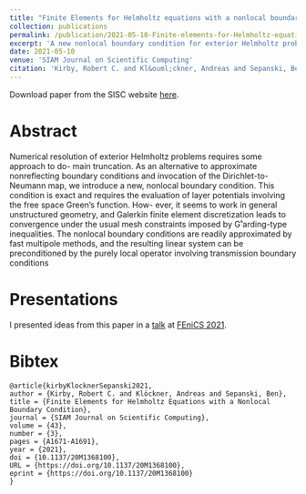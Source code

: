 ```yaml
---
title: "Finite Elements for Helmholtz equations with a nonlocal boundary condition"
collection: publications
permalink: /publication/2021-05-10-Finite-elements-for-Helmholtz-equations-with-a-nonlocal-boundary-condition
excerpt: 'A new nonlocal boundary condition for exterior Helmholtz problems along with the software infrastructure to express these boundary conditions in Unified Form Language'
date: 2021-05-10
venue: 'SIAM Journal on Scientific Computing'
citation: 'Kirby, Robert C. and Kl&ouml;ckner, Andreas and Sepanski, Benjamin.(2021). &quot;Finite Elements for Helmholtz Equations with a Nonlocal Boundary Condition.&quot; <i>SIAM Journal on Scientific Computing, 43(3), A1671-A1691</i>.'
---
```


Download paper from the SISC website [here](https://epubs.siam.org/doi/abs/10.1137/20M1368100).

# Abstract

Numerical resolution of exterior Helmholtz problems requires some approach to do- main truncation. As an alternative to approximate nonreflecting boundary conditions and invocation of the Dirichlet-to-Neumann map, we introduce a new, nonlocal boundary condition. This condition is exact and requires the evaluation of layer potentials involving the free space Green’s function. How- ever, it seems to work in general unstructured geometry, and Galerkin finite element discretization leads to convergence under the usual mesh constraints imposed by G˚arding-type inequalities. The nonlocal boundary conditions are readily approximated by fast multipole methods, and the resulting linear system can be preconditioned by the purely local operator involving transmission boundary conditions

# Presentations

I presented ideas from this paper in a [talk](../talks/2021-03-25-Nonlocal-UFL-Finite-elements-for-Helmholtz-equations-with-a-nonlocal-boundary-condition) at [FEniCS 2021](https://fenics2021.com/).

# Bibtex

```
@article{kirbyKlocknerSepanski2021,
author = {Kirby, Robert C. and Klöckner, Andreas and Sepanski, Ben},
title = {Finite Elements for Helmholtz Equations with a Nonlocal Boundary Condition},
journal = {SIAM Journal on Scientific Computing},
volume = {43},
number = {3},
pages = {A1671-A1691},
year = {2021},
doi = {10.1137/20M1368100},
URL = {https://doi.org/10.1137/20M1368100},
eprint = {https://doi.org/10.1137/20M1368100}
}
```
